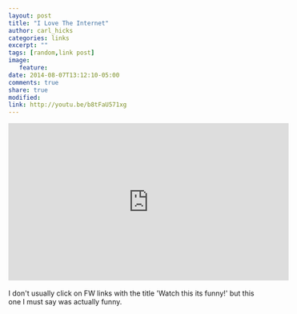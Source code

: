 ```yaml
---
layout: post
title: "I Love The Internet"
author: carl_hicks 
categories: links
excerpt: ""
tags: [random,link post]
image:
   feature:
date: 2014-08-07T13:12:10-05:00
comments: true
share: true
modified:
link: http://youtu.be/b8tFaU571xg
---
```


<iframe width="560" height="315" src="http://www.youtube.com/embed/b8tFaU571xg" frameborder="0"> </iframe>  
<br><br>
I don't usually click on FW links with the title 'Watch this its funny!' but this one I must say was actually funny.
